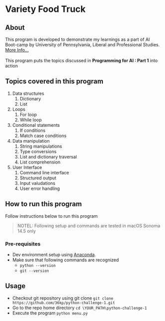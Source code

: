 # Variety Food Truck

## About
This program is developed to demonstrate my learnings as a part of AI Boot-camp by University of Pennsylvania, Liberal and Professional Studies. [More Info...](https://bootcamp.sas.upenn.edu/artificial-intelligence/landing/)
<br/><br/>
This program puts the topics discussed in **Programming for AI : Part 1** into action

## Topics covered in this program
1. Data structures
    1. Dictionary
    2. List
2. Loops
    1. For loop
    2. While loop
3. Conditional statements
    1. If conditions
    2. Match case conditions
4. Data manipulation
    1. String manipulations
    2. Type conversions
    3. List and dictionary traversal
    4. List comprehension
5. User Interface
    1. Command line interface
    2. Structured output
    3. Input valudations
    4. User error handling

## How to run this program
Follow instructions below to run this program
> NOTEL: Following setup and commands are tested in macOS Sonoma 14.5 only

### Pre-requisites
- Dev environment setup using [Anaconda](https://www.anaconda.com/download).
- Make sure that following commands are recognized
    - `python --version`
    - `git --version`

## Usage
- Checkout git repository using git clone
`git clone https://github.com/36kp/python-challenge-1.git`
- Go to the repo home directory
`cd \YOUR_PATH\python-challenge-1`
- Execute the program
`python menu.py`